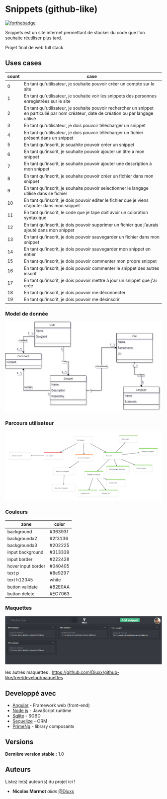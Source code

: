 # Snippets (github-like)

[![forthebadge](https://forthebadge.com/images/badges/winter-is-coming.svg)](https://forthebadge.com)

Snippets est un site internet permettant de stocker du code que l'on souhaite réutiliser plus tard.

Projet final de web full stack

## Uses cases

| count        | case      |
| ------|-----|
| 0  	| En tant qu'utilisateur, je souhaite pouvoir créer un compte sur le site 	|
| 1 	| En tant qu'utilisateur, je souhaite voir les snippets des personnes enregistrées sur le site 	|
| 2  	| En tant qu'utilisateur, je souhaite pouvoir rechercher un snippet en particulié par nom créateur, date de création ou par langage utilisé 	|
| 3 	| En tant qu'utilisateur, je dois pouvoir télécharger un snippet 	|
| 4  	| En tant qu'utilisateur, je dois pouvoir télécharger un fichier présent dans un snippet 	|
| 5  	| En tant qu'inscrit, je souahite pouvoir créer un snippet 	|
| 6  	| En tant qu'inscrit, je souhaite pouvoir ajouter un titre a mon snippet 	|
| 7  	| En tant qu'inscrit, je souhaite pouvoir ajouter une description à mon snippet 	|
| 8  	| En tant qu'inscrit, je souhaite pouvoir créer un fichier dans mon snippet 	|
| 9  	| En tant qu'inscrit, je souhaite pouvoir selectionner le langage utilisé dans se fichier 	|
| 10  	| En tant qu'inscrit, je dois pouvoir editer le fichier que je viens d'ajouter dans mon snippet 	|
| 11  	| En tant qu'inscrit, le code que je tape doit avoir un coloration syntaxique 	|
| 12  	| En tant qu'inscrit, je dois pouvoir supprimer un fichier que j'aurais ajouté dans mon snippet 	|
| 13  	| En tant qu'inscrit, je dois pouvoir sauvegarder un fichier dans mon snippet 	|
| 14 	| En tant qu'inscrit, je dois pouvoir sauvegarder mon snippet en entier 	|
| 15  	| En tant qu'inscrit, je dois pouvoir commenter mon propre snippet 	|
| 16  	| En tant qu'inscrit, je dois pouvoir commenter le snippet des autres inscrit 	|
| 17  	| En tant qu'inscrit, je dois pouvoir mettre à jour un snippet que j'ai crée 	|
| 18  	| En tant qu'inscrit, je dois pouvoir me déconnecter 	|
| 19  	| En tant qu'inscrit, je dois pouvoir me désinscrir 	|

### Model de donnée

![Snippets model de données](https://github.com/Diuxx/github-like/blob/develop/diagramme.jpg)

### Parcours utilisateur

![User journey](https://github.com/Diuxx/github-like/blob/develop/user-journey.png)

### Couleurs

| zone        | color      |
| ------|-----|
| background | #36393f
| backgroundx2 | #2f3136 |
| backgroundx3 | #202225 |
| input background | #313339 |
| input border | #222428 |
| hover input border | #040405 |
| text p | #8e9297 |
| text h12345 | white |
| button validate | #82E0AA |
| button delete | #EC7063 |

### Maquettes

![Home](https://github.com/Diuxx/github-like/blob/develop/maquettes/snippet-home-registered.png)  
    
les autres maquettes : https://github.com/Diuxx/github-like/tree/develop/maquettes  

## Developpé avec

* [Angular](https://angular.io/) - Framework web (front-end)
* [Node js](https://nodejs.org/en/) - JavaScript runtime
* [Sqlite](https://www.sqlite.org/) - SGBD
* [Sequelize](https://sequelize.org/) - ORM
* [PrimeNg](https://primefaces.org/) - library composants

## Versions
**Dernière version stable :** 1.0

## Auteurs
Listez le(s) auteur(s) du projet ici !
* **Nicolas Marmot** _alias_ [@Diuxx](https://github.com/Diuxx)

